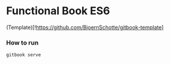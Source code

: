 # Functional Book ES6

(Template)[!https://github.com/BjoernSchotte/gitbook-template]

### How to run 
`gitbook serve`
